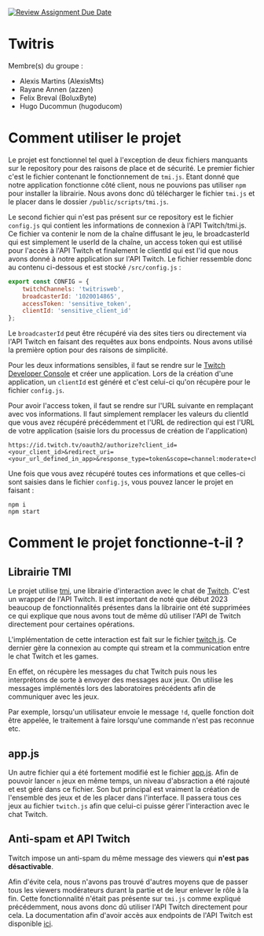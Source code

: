[![Review Assignment Due Date](https://classroom.github.com/assets/deadline-readme-button-24ddc0f5d75046c5622901739e7c5dd533143b0c8e959d652212380cedb1ea36.svg)](https://classroom.github.com/a/ASCN06le)
# Twitris

Membre(s) du groupe :
- Alexis Martins (AlexisMts)
- Rayane Annen (azzen)
- Felix Breval (BoluxByte)
- Hugo Ducommun (hugoducom)

# Comment utiliser le projet

Le projet est fonctionnel tel quel à l'exception de deux fichiers manquants sur le repository pour des raisons de place et de sécurité.
Le premier fichier c'est le fichier contenant le fonctionnement de `tmi.js`. 
Etant donné que notre application fonctionne côté client, nous ne pouvions pas utiliser `npm` pour installer la librairie.
Nous avons donc dû télécharger le fichier `tmi.js` et le placer dans le dossier `/public/scripts/tmi.js`.

Le second fichier qui n'est pas présent sur ce repository est le fichier `config.js` qui contient les informations de connexion à l'API Twitch/tmi.js.
Ce fichier va contenir le nom de la chaîne diffusant le jeu, le broadcasterId qui est simplement le userId de la chaîne, un access token qui est utilisé pour l'accès à l'API Twitch et finalement le clientId qui est l'id que nous avons donné à notre application sur l'API Twitch.
Le fichier ressemble donc au contenu ci-dessous et est stocké `/src/config.js` :

```javascript
export const CONFIG = {
    twitchChannels: 'twitrisweb',
    broadcasterId: '1020014865',
    accessToken: 'sensitive_token',
    clientId: 'sensitive_client_id'
};
```

Le `broadcasterId` peut être récupéré via des sites tiers ou directement via l'API Twitch en faisant des requêtes aux bons endpoints.
Nous avons utilisé la première option pour des raisons de simplicité.

Pour les deux informations sensibles, il faut se rendre sur le [Twitch Developer Console](https://dev.twitch.tv/) et créer une application.
Lors de la création d'une application, un `clientId` est généré et c'est celui-ci qu'on récupère pour le fichier `config.js`.

Pour avoir l'access token, il faut se rendre sur l'URL suivante en remplaçant avec vos informations.
Il faut simplement remplacer les valeurs du clientId que vous avez récupéré précédemment et l'URL de redirection qui est l'URL de votre application (saisie lors du processus de création de l'application)

```
https://id.twitch.tv/oauth2/authorize?client_id=<your_client_id>&redirect_uri=<your_url_defined_in_app>&response_type=token&scope=channel:moderate+chat:edit+chat:read+channel:manage:moderators
```

Une fois que vous avez récupéré toutes ces informations et que celles-ci sont saisies dans le fichier `config.js`, vous pouvez lancer le projet en faisant :

```
npm i
npm start
```

# Comment le projet fonctionne-t-il ?

## Librairie TMI

Le projet utilise [tmi](https://tmijs.com/), une librairie d'interaction avec le chat de [Twitch](twitch.tv).
C'est un wrapper de l'API Twitch. Il est important de noté que début 2023 beaucoup de fonctionnalités présentes dans la librairie ont été supprimées ce qui explique que nous avons tout de même dû utiliser l'API de Twitch directement pour certaines opérations.

L'implémentation de cette interaction est fait sur le fichier [twitch.js](/src/twitch.js). Ce dernier gère la connexion au compte qui stream
et la communication entre le chat Twitch et les games. 

En effet, on récupère les messages du chat Twitch puis nous les interprétons de sorte à envoyer des messages aux jeux.
On utilise les messages implémentés lors des laboratoires précédents afin de communiquer avec les jeux.

Par exemple, lorsqu'un utilisateur envoie le message `!d`, quelle fonction doit être appelée, le traitement à faire
lorsqu'une commande n'est pas reconnue etc.

## app.js

Un autre fichier qui a été fortement modifié est le fichier [app.js](src/app.js). Afin de pouvoir lancer `n` jeux en même temps, un niveau 
d'absraction a été rajouté et est géré dans ce fichier. 
Son but principal est vraiment la création de l'ensemble des jeux et de les placer dans l'interface.
Il passera tous ces jeux au fichier `twitch.js` afin que celui-ci puisse gérer l'interaction avec le chat Twitch.

## Anti-spam et API Twitch

Twitch impose un anti-spam du même message des viewers qui **n'est pas désactivable**.

Afin d'évite cela, nous n'avons pas trouvé d'autres moyens que de passer tous les viewers modérateurs durant la partie  et de leur enlever le rôle à la fin. 
Cette fonctionnalité n'était pas présente sur `tmi.js` comme expliqué précédemment, nous avons donc dû utiliser l'API Twitch directement pour cela.
La documentation afin d'avoir accès aux endpoints de l'API Twitch est disponible [ici](https://dev.twitch.tv/docs/api/moderation/).
